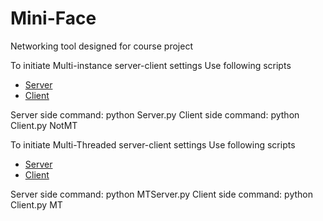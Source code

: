 # Mini-Face

Networking tool designed for course project

To initiate Multi-instance server-client settings Use following scripts
* [Server](https://github.com/patel-zeel/Mini-Face/blob/main/Server/src/Server.py)
* [Client](https://github.com/patel-zeel/Mini-Face/blob/main/Client/src/Client.py)

Server side command: python Server.py
Client side command: python Client.py NotMT

To initiate Multi-Threaded server-client settings Use following scripts
* [Server](https://github.com/patel-zeel/Mini-Face/blob/main/Server/src/MTServer.py)
* [Client](https://github.com/patel-zeel/Mini-Face/blob/main/Client/src/Client.py)

Server side command: python MTServer.py
Client side command: python Client.py MT
